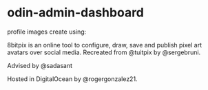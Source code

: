 # odin-admin-dashboard

profile images create using:

8bitpix is an online tool to configure, draw, save and publish pixel art avatars over social media.
Recreated from @tuitpix by @sergebruni.

Advised by @sadasant

Hosted in DigitalOcean by @rogergonzalez21.
